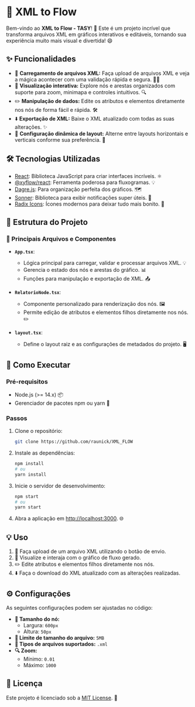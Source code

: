 # 🌟 XML to Flow

Bem-vindo ao **XML to Flow - TASY**! 🚀 Este é um projeto incrível que transforma arquivos XML em gráficos interativos e editáveis, tornando sua experiência muito mais visual e divertida! 😄

## ✨ Funcionalidades

- 📂 **Carregamento de arquivos XML:** Faça upload de arquivos XML e veja a mágica acontecer com uma validação rápida e segura. 🧙‍♂️
- 🎨 **Visualização interativa:** Explore nós e arestas organizados com suporte para zoom, minimapa e controles intuitivos. 🔍
- ✏️ **Manipulação de dados:** Edite os atributos e elementos diretamente nos nós de forma fácil e rápida. 🛠️
- ⬇️ **Exportação de XML:** Baixe o XML atualizado com todas as suas alterações. ✨
- 🔄 **Configuração dinâmica de layout:** Alterne entre layouts horizontais e verticais conforme sua preferência. 🧭

## 🛠️ Tecnologias Utilizadas

- [React](https://reactjs.org/): Biblioteca JavaScript para criar interfaces incríveis. ⚛️
- [@xyflow/react](https://github.com/wbkd/react-flow): Ferramenta poderosa para fluxogramas. 💡
- [Dagre.js](https://github.com/dagrejs/dagre): Para organização perfeita dos gráficos. 🗺️
- [Sonner](https://github.com/salemalem/sonner): Biblioteca para exibir notificações super úteis. 🔔
- [Radix Icons](https://icons.radix-ui.com/): Ícones modernos para deixar tudo mais bonito. 🎨

## 📂 Estrutura do Projeto

### 📄 Principais Arquivos e Componentes

- **`App.tsx`**:
  - Lógica principal para carregar, validar e processar arquivos XML. 💡
  - Gerencia o estado dos nós e arestas do gráfico. 📊
  - Funções para manipulação e exportação de XML. 📤

- **`RelatorioNode.tsx`**:
  - Componente personalizado para renderização dos nós. 🖼️
  - Permite edição de atributos e elementos filhos diretamente nos nós. ✏️

- **`layout.tsx`**:
  - Define o layout raiz e as configurações de metadados do projeto. 🖥️

## 🚀 Como Executar

### Pré-requisitos

- Node.js (>= 14.x) 📦
- Gerenciador de pacotes npm ou yarn 🧰

### Passos

1. Clone o repositório:
   ```bash
   git clone https://github.com/raunick/XML_FLOW
   ```

2. Instale as dependências:
   ```bash
   npm install
   # ou
   yarn install
   ```

3. Inicie o servidor de desenvolvimento:
   ```bash
   npm start
   # ou
   yarn start
   ```

4. Abra a aplicação em [http://localhost:3000](http://localhost:3000). 🌐

## 💡 Uso

1. 📂 Faça upload de um arquivo XML utilizando o botão de envio.
2. 🎯 Visualize e interaja com o gráfico de fluxo gerado.
3. ✏️ Edite atributos e elementos filhos diretamente nos nós.
4. ⬇️ Faça o download do XML atualizado com as alterações realizadas.

## ⚙️ Configurações

As seguintes configurações podem ser ajustadas no código:

- **📏 Tamanho do nó:**
  - Largura: `600px`
  - Altura: `50px`
- **📂 Limite de tamanho do arquivo:** `5MB`
- **📄 Tipos de arquivos suportados:** `.xml`
- **🔍 Zoom:**
  - Mínimo: `0.01`
  - Máximo: `1000`

## 📜 Licença

Este projeto é licenciado sob a [MIT License](LICENSE). 💼

